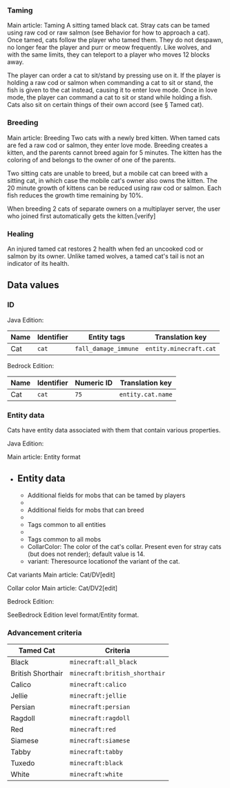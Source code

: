 ### Taming
Main article: Taming
A sitting tamed black cat.
Stray cats can be tamed using raw cod or raw salmon (see Behavior for how to approach a cat). Once tamed, cats follow the player who tamed them. They do not despawn, no longer fear the player and purr or meow frequently. Like wolves, and with the same limits, they can teleport to a player who moves 12 blocks away.

The player can order a cat to sit/stand by pressing use on it. If the player is holding a raw cod or salmon when commanding a cat to sit or stand, the fish is given to the cat instead, causing it to enter love mode. Once in love mode, the player can command a cat to sit or stand while holding a fish. Cats also sit on certain things of their own accord (see § Tamed cat).

### Breeding
Main article: Breeding
Two cats with a newly bred kitten.
When tamed cats are fed a raw cod or salmon, they enter love mode. Breeding creates a kitten, and the parents cannot breed again for 5 minutes. The kitten has the coloring of and belongs to the owner of one of the parents. 

Two sitting cats are unable to breed, but a mobile cat can breed with a sitting cat, in which case the mobile cat's owner also owns the kitten.
The 20 minute growth of kittens can be reduced using raw cod or salmon. Each fish reduces the growth time remaining by 10%.

When breeding 2 cats of separate owners on a multiplayer server, the user who joined first automatically gets the kitten.[verify]

### Healing
An injured tamed cat restores 2 health when fed an uncooked cod or salmon by its owner. Unlike tamed wolves, a tamed cat's tail is not an indicator of its health.

## Data values
### ID
Java Edition:

| Name | Identifier | Entity tags          | Translation key        |
|------|------------|----------------------|------------------------|
| Cat  | `cat`      | `fall_damage_immune` | `entity.minecraft.cat` |

Bedrock Edition:

| Name | Identifier | Numeric ID | Translation key   |
|------|------------|------------|-------------------|
| Cat  | `cat`      | `75`       | `entity.cat.name` |

### Entity data
Cats have entity data associated with them that contain various properties.

Java Edition:

Main article: Entity format
- Entity data
	- 
	- Additional fields for mobs that can be tamed by players
	- 
	- Additional fields for mobs that can breed
	- 
	- Tags common to all entities
	- 
	- Tags common to all mobs
	- CollarColor: The color of the cat's collar. Present even for stray cats (but does not render); default value is 14.
	- variant: Theresource locationof the variant of the cat.


Cat variants
Main article: Cat/DV[edit]


Collar color
Main article: Cat/DV2[edit]

Bedrock Edition:

SeeBedrock Edition level format/Entity format.
### Advancement criteria
| Tamed Cat         | Criteria                      |
|-------------------|-------------------------------|
| Black             | `minecraft:all_black`         |
| British Shorthair | `minecraft:british_shorthair` |
| Calico            | `minecraft:calico`            |
| Jellie            | `minecraft:jellie`            |
| Persian           | `minecraft:persian`           |
| Ragdoll           | `minecraft:ragdoll`           |
| Red               | `minecraft:red`               |
| Siamese           | `minecraft:siamese`           |
| Tabby             | `minecraft:tabby`             |
| Tuxedo            | `minecraft:black`             |
| White             | `minecraft:white`             |



